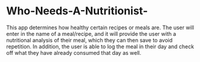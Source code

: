 # Who-Needs-A-Nutritionist-
This app determines how healthy certain recipes or meals are. The user will enter in the name of a meal/recipe, and it will provide the user with a nutritional analysis of their meal, which they can then save to avoid repetition. In addition, the user is able to log the meal in their day and check off what they have already consumed that day as well.
